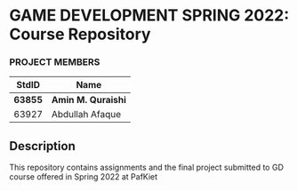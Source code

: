 # GAME DEVELOPMENT SPRING 2022: Course Repository #
### PROJECT MEMBERS ###
StdID | Name
------------ | -------------
**63855** | **Amin M. Quraishi** <!--this is the group leader in bold-->
63927 | Abdullah Afaque
<!-- Replace name and student ids with acutally group member names and ids-->


## Description ## 
This repository contains assignments and the final project submitted to GD course offered in Spring 2022 at PafKiet

